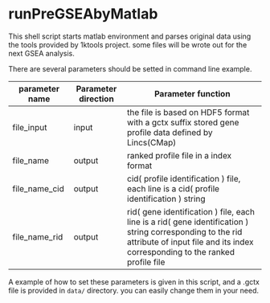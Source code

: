 <a name="runPreGSEAbyMatlab.doc"></a>
# runPreGSEAbyMatlab #

This shell script starts matlab environment and parses original data using the tools
provided by 1ktools project. some files will be wrote out for the next GSEA analysis.

There are several parameters should be setted in command line example.

| parameter name | Parameter direction | Parameter function |
| -------------- | ------------------- | ------------------ |
| file_input | input | the file is based on HDF5 format with a gctx suffix stored gene profile data defined by Lincs(CMap)|
| file_name | output | ranked profile file in a index format |
| file_name_cid | output | cid( profile identification ) file, each line is a cid( profile identification ) string  |
| file_name_rid | output | rid( gene identification ) file, each line is a rid( gene identification ) string corresponding to the rid attribute of input file and its index corresponding to the ranked profile file |

A example of how to set these parameters is given in this script, and a 
.gctx file is provided in `data/` directory. you can easily change them 
in your need.


